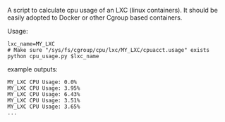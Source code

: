 A script to calculate cpu usage of an LXC (linux containers). It should be easily adopted to Docker or other Cgroup based containers.

Usage:
```
lxc_name=MY_LXC
# Make sure "/sys/fs/cgroup/cpu/lxc/MY_LXC/cpuacct.usage" exists
python cpu_usage.py $lxc_name
```

example outputs:
```
MY_LXC CPU Usage: 0.0%
MY_LXC CPU Usage: 3.95%
MY_LXC CPU Usage: 6.43%
MY_LXC CPU Usage: 3.51%
MY_LXC CPU Usage: 3.65%
...
```
